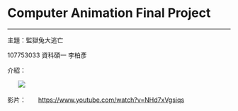 # Computer Animation Final Project
___
主題：監獄兔大逃亡

107753033 資科碩一 李柏彥

介紹：

       [<img src="https://i.imgur.com/afAT1CR.png">](http://google.com.au/)


影片：
      https://www.youtube.com/watch?v=NHd7xVgsiqs









[//]: # (These are reference links used in the body of this note and get stripped out when the markdown processor does its job. There is no need to format nicely because it shouldn't be seen. Thanks SO - http://stackoverflow.com/questions/4823468/store-comments-in-markdown-syntax)


